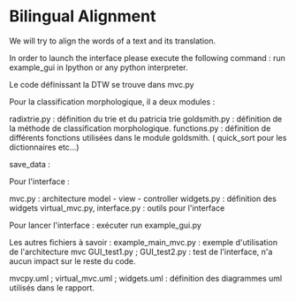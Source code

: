 # Bilingual Alignment

We will try to align the words of a text and its translation.


In order to launch the interface please execute the following command : run example_gui
in Ipython or any python interpreter.


Le code définissant la DTW se trouve dans mvc.py

Pour la classification morphologique, il a deux modules : 

radixtrie.py : définition du trie et du patricia trie
goldsmith.py : définition de la méthode de classification morphologique. 
functions.py :  définition de différents fonctions utilisées dans le module goldsmith. 
                ( quick_sort pour les dictionnaires etc...)


save_data :

Pour l'interface :

mvc.py : architecture model - view - controller
widgets.py : définition des widgets
virtual_mvc.py, interface.py : outils pour l'interface


Pour lancer l'interface : exécuter run example_gui.py 


Les autres fichiers à savoir : 
example_main_mvc.py : exemple d'utilisation de l'architecture mvc
GUI_test1.py ; GUI_test2.py : test de l'interface, n'a aucun impact sur le reste du code.


mvcpy.uml ; virtual_mvc.uml ; widgets.uml : définition des diagrammes uml utilisés dans  le rapport.